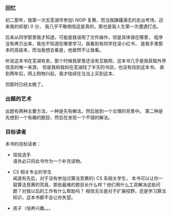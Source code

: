 ### 回忆
初二那年，我第一次去芜湖市参加\ NOIP 复赛，而当我踌躇满志的走出考场，迎来我的却是\ 0 分，
我几乎不敢相信这是真的，那也是我人生第一次遭遇打击。

后来从同学那里我才知道，可能是我误用了文件操作，但是具体错在哪里，
程序没有拷贝出来，我也不知道在哪里学习，我看到有同学在读小红书，
是我手里那本的高级本，而当我想去看是，他居然不让我看。

听说这本书在芜湖有卖，那个时候我家里还没有互联网，这本书几乎是我获取外界信息的唯一来源，
但是我和我妈在芜湖找了半天的书店，也没有找到这本书。
直到两年后，网上购物兴起，我才陆续在当当上买到这本、

但那时已经太晚了。

### 出题的艺术
出题有两种主要方法，一种是先有解法，然后放到一个合理的背景中。
第二种是先想到一个有趣的题目，然后在发现一个不错的解法。

### 目标读者  

本书的目标读者：

+ 现役选手         
  请务必只将此书作为一个补充读物。
        
+ CS 相关专业的学生      
        闻道有先后，对于没有参加过算法竞赛的\ CS 系相关学生，
        本书可以让你一窥算法竞赛的究竟，那些最难的题目长什么样？他们用什么工具解决这些问题？对我以后的工作有什么帮助吗？
        相信无论是对于扩展视野，还是学习算法知识，这本书都不会让你失望。
        
+ 孩子（培养兴趣。。。
